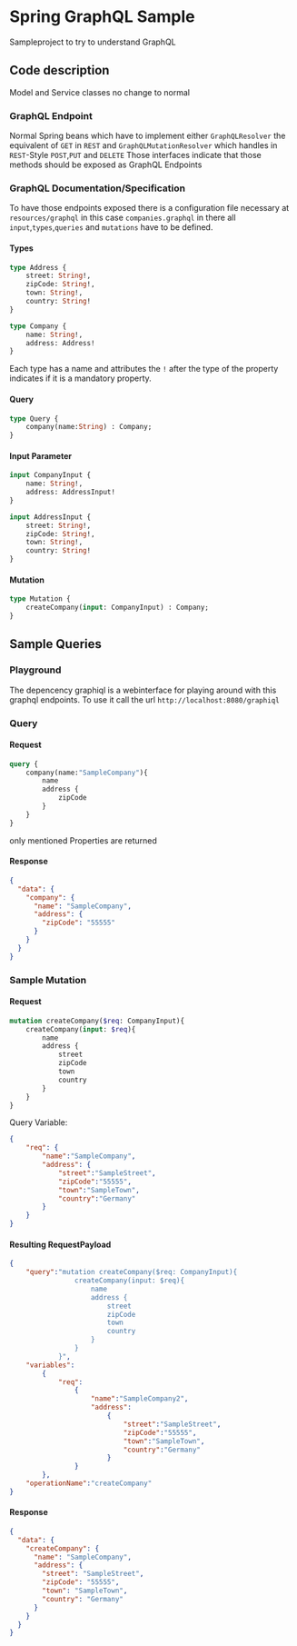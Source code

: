 # Spring GraphQL Sample

Sampleproject to try to understand GraphQL

## Code description
Model and Service classes no change to normal

### GraphQL Endpoint
Normal Spring beans which have to implement either `GraphQLResolver` the equivalent of `GET` in `REST` and `GraphQLMutationResolver` which handles in `REST`-Style `POST`,`PUT` and `DELETE`
Those interfaces indicate that those methods should be exposed as GraphQL Endpoints

### GraphQL Documentation/Specification
To have those endpoints exposed there is a configuration file necessary at `resources/graphql` in this case `companies.graphql` in there all `input`,`types`,`queries` and `mutations` have to be defined.

#### Types
```graphql
type Address {
    street: String!,
    zipCode: String!,
    town: String!,
    country: String!
}

type Company {
    name: String!,
    address: Address!
}
```
Each type has a name and attributes the `!` after the type of the property indicates if it is a mandatory property.
#### Query
```graphql
type Query {
    company(name:String) : Company;
}
```

#### Input Parameter
```graphql
input CompanyInput {
    name: String!,
    address: AddressInput!
}

input AddressInput {
    street: String!,
    zipCode: String!,
    town: String!,
    country: String!
}
```

#### Mutation
```graphql
type Mutation {
    createCompany(input: CompanyInput) : Company;
}
```

## Sample Queries

### Playground
The depencency graphiql is a webinterface for playing around with this graphql endpoints.
To use it call the url `http://localhost:8080/graphiql`

### Query
#### Request
```graphql
query {
    company(name:"SampleCompany"){
        name
        address {
            zipCode
        }
    }
}
```
only mentioned Properties are returned
#### Response
```json
{
  "data": {
    "company": {
      "name": "SampleCompany",
      "address": {
        "zipCode": "55555"
      }
    }
  }
}
```

### Sample Mutation
#### Request
```graphql
mutation createCompany($req: CompanyInput){
    createCompany(input: $req){
        name
        address {
            street
            zipCode
            town
            country
        }
    }
}
```
Query Variable:
```json
{
    "req": {
        "name":"SampleCompany",
        "address": {
            "street":"SampleStreet",
            "zipCode":"55555",
            "town":"SampleTown",
            "country":"Germany"
        }
    }
}
```
#### Resulting RequestPayload
```json
{
    "query":"mutation createCompany($req: CompanyInput){
                createCompany(input: $req){
                    name
                    address {
                        street
                        zipCode
                        town
                        country
                    }
                }
            }",
    "variables":
        {
            "req":
                {
                    "name":"SampleCompany2",
                    "address":
                        {
                            "street":"SampleStreet",
                            "zipCode":"55555",
                            "town":"SampleTown",
                            "country":"Germany"
                        }
                }
        },
    "operationName":"createCompany"
}
```
#### Response
```json
{
  "data": {
    "createCompany": {
      "name": "SampleCompany",
      "address": {
        "street": "SampleStreet",
        "zipCode": "55555",
        "town": "SampleTown",
        "country": "Germany"
      }
    }
  }
}
```